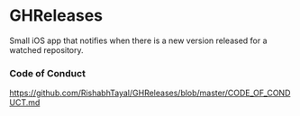 #  GHReleases

Small iOS app that notifies when there is  a new version released for a watched repository.

### Code of Conduct

https://github.com/RishabhTayal/GHReleases/blob/master/CODE_OF_CONDUCT.md
